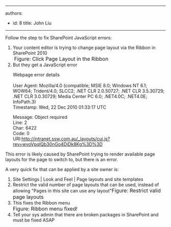 

---
authors:
  - id: 8
    title: John Liu
---




<span class='intro'> Follow the step to fix SharePoint JavaScript errors&#58;
 </span>


  <ol>
    <li>Your content editor is trying to change page layout via the Ribbon in SharePoint 2010 <br>
    <img alt="" class="ms-rteCustom-ImageArea" src="/PublishingImages/PagelayoutInRibbon.jpg" />&#160;<font class="ms-rteCustom-FigureNormal" size="+0">Figure&#58; Click Page Layout in the Ribbon</font> </li>
    <li>But they get a JavaScript error<br>
    <p>Webpage error details<br>
    <br>
    User Agent&#58; Mozilla/4.0 (compatible; MSIE 8.0; Windows NT 6.1; WOW64; Trident/4.0; SLCC2; .NET CLR 2.0.50727; .NET CLR 3.5.30729; .NET CLR 3.0.30729; Media Center PC 6.0; .NET4.0C; .NET4.0E; InfoPath.3)<br>
    Timestamp&#58; Wed, 22 Dec 2010 01&#58;33&#58;17 UTC</p>
    <p>Message&#58; Object required<br>
    Line&#58; 2<br>
    Char&#58; 6422<br>
    Code&#58; 0<br>
    URI&#58;<a href="http&#58;//intranet.ssw.com.au/_layouts/cui.js?rev=wvoVpqlQb30nGo4DjDk8Kg%3D%3D">http&#58;//intranet.ssw.com.au/_layouts/cui.js?rev=wvoVpqlQb30nGo4DjDk8Kg%3D%3D</a></p>
    </li>
</ol>
<p>This error is likely caused by SharePoint trying to render available page layouts for the page to switch to, but there is an error.</p>
A very quick fix that can be applied by a site owner is&#58;<br>
<ol>
    <li>Site Settings | Look and Feel | Page layouts and site templates&#160; </li>
    <li>Restrict the valid number of page layouts that can be used, instead of allowing &quot;Pages in this site can use any layout&quot;<img alt="" class="ms-rteCustom-ImageArea" src="/PublishingImages/RestrictedPageLayout.jpg" /><font class="ms-rteCustom-FigureNormal" size="+0">Figure&#58; Restrict valid page layouts </font></li>
    <li>This fixes the Ribbon menu<br>
    <img alt="" class="ms-rteCustom-ImageArea" src="/PublishingImages/RibbonMenu01.jpg" /><font class="ms-rteCustom-FigureNormal" size="+0">Figure&#58; Ribbon menu fixed!</font> </li>
    <li>Tell your sys admin that there are broken packages in SharePoint and must be fixed ASAP </li>
</ol>



